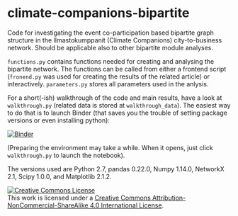 # climate-companions-bipartite
Code for investigating the event co-participation based bipartite graph structure in the Ilmastokumppanit (Climate Companions) city-to-business network. Should be applicable also to other bipartite module analyses.

<code>functions.py</code> contains functions needed for creating and analysing the bipartite network. The functions can be called from either a frontend script (<code>fronend.py</code> was used for creating the results of the related article) or interactively. <code>parameters.py</code> stores all parameters used in the anlysis.

For a short(-ish) walkthrough of the code and main results, have a look at <code>walkthrough.py</code> (related data is stored at <code>walkthrough_data</code>). The easiest way to do that is to launch Binder (that saves you the trouble of setting package versions or even installing python):

[![Binder](https://mybinder.org/badge_logo.svg)](https://mybinder.org/v2/gh/onerva-korhonen/climate-companions-bipartite/HEAD)

(Preparing the environment may take a while. When it opens, just click <code>walkthrough.py</code> to launch the notebook).

The versions used are Python 2.7, pandas 0.22.0, Numpy 1.14.0, NetworkX 2.1, Scipy 1.0.0, and Matplotlib 2.1.2.

<a rel="license" href="http://creativecommons.org/licenses/by-nc-sa/4.0/"><img alt="Creative Commons License" style="border-width:0" src="https://i.creativecommons.org/l/by-nc-sa/4.0/88x31.png" /></a><br />This work is licensed under a <a rel="license" href="http://creativecommons.org/licenses/by-nc-sa/4.0/">Creative Commons Attribution-NonCommercial-ShareAlike 4.0 International License</a>.
